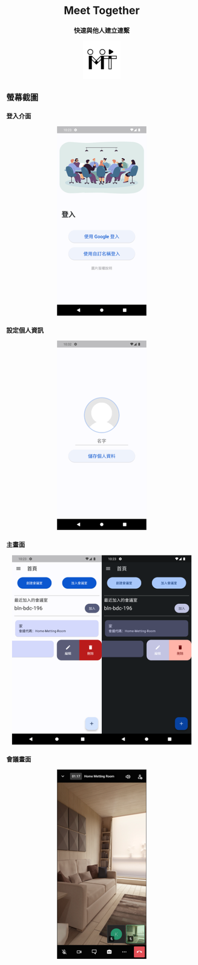 <h1 align="center"> Meet Together</h1>
<h3 align="center"> 快速與他人建立連繫</h3>
<p align="center"><img src="https://github.com/Kaih1825/Meet-Together/blob/main/images/loho.png?raw=true" width="100" height="100"></p> 


## 螢幕截圖

### 登入介面
<p align="center"><img src="https://github.com/Kaih1825/Meet-Together/blob/main/Screenshot/login.png?raw=true" height="500"></p> 

### 設定個人資訊
<p align="center"><img src="https://github.com/Kaih1825/Meet-Together/blob/main/Screenshot/set_info.png?raw=true" height="500"></p> 

### 主畫面
<p align="center"><img src="https://github.com/Kaih1825/Meet-Together/blob/main/Screenshot/home_light.png?raw=true" height="500"><img src="https://github.com/Kaih1825/Meet-Together/blob/main/Screenshot/home_dark.png?raw=true" height="500"></p> 

### 會議畫面
<p align="center"><img src="https://github.com/Kaih1825/Meet-Together/blob/main/Screenshot/metting_screen.png?raw=true" height="500"></p> 